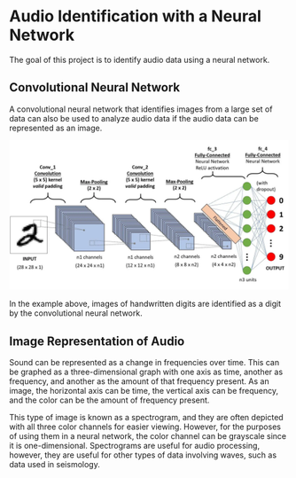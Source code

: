 # Audio Identification with a Neural Network

The goal of this project is to identify audio data using a neural network.

## Convolutional Neural Network

A convolutional neural network that identifies images from a large set of data can also be used to analyze audio data if
the audio data can be represented as an image.

![cnn.png](cnn.png)

In the example above, images of handwritten digits are identified as a digit by the convolutional neural network.

## Image Representation of Audio

Sound can be represented as a change in frequencies over time. This can be graphed as a three-dimensional graph with one
axis as time, another as frequency, and another as the amount of that frequency present. As an image, the horizontal
axis can be time, the vertical axis can be frequency, and the color can be the amount of frequency present. 

This type of image is known as a spectrogram, and they are often depicted with all three color channels for easier 
viewing. However, for the purposes of using them in a neural network, the color channel can be grayscale since it is 
one-dimensional. Spectrograms are useful for audio processing, however, they are useful for other types of data 
involving waves, such as data used in seismology.
